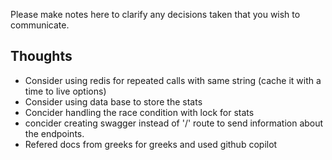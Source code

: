 Please make notes here to clarify any decisions taken that you wish to communicate.

## Thoughts
- Consider using redis for repeated calls with same string (cache it with a time to live options)
- Consider using data base to store the stats
- Concider handling the race condition with lock for stats 
- concider creating swagger instead of '/' route to send information about the endpoints.
- Refered docs from greeks for greeks and used github copilot





